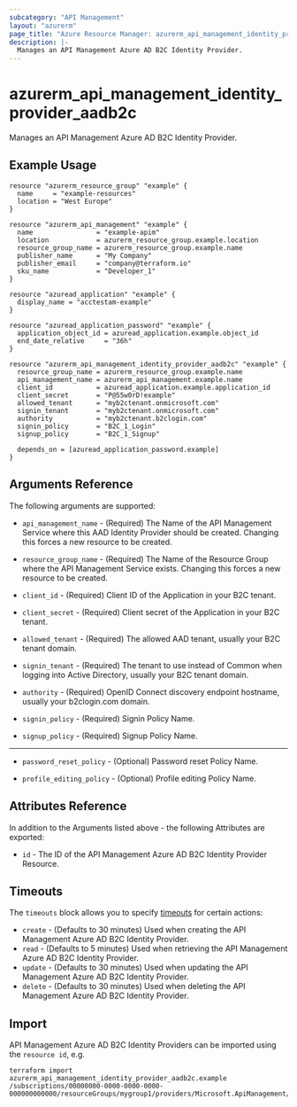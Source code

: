 ```yaml
---
subcategory: "API Management"
layout: "azurerm"
page_title: "Azure Resource Manager: azurerm_api_management_identity_provider_aadb2c"
description: |-
  Manages an API Management Azure AD B2C Identity Provider.
---
```


# azurerm_api_management_identity_provider_aadb2c

Manages an API Management Azure AD B2C Identity Provider.

## Example Usage

```hcl
resource "azurerm_resource_group" "example" {
  name     = "example-resources"
  location = "West Europe"
}

resource "azurerm_api_management" "example" {
  name                = "example-apim"
  location            = azurerm_resource_group.example.location
  resource_group_name = azurerm_resource_group.example.name
  publisher_name      = "My Company"
  publisher_email     = "company@terraform.io"
  sku_name            = "Developer_1"
}

resource "azuread_application" "example" {
  display_name = "acctestam-example"
}

resource "azuread_application_password" "example" {
  application_object_id = azuread_application.example.object_id
  end_date_relative     = "36h"
}

resource "azurerm_api_management_identity_provider_aadb2c" "example" {
  resource_group_name = azurerm_resource_group.example.name
  api_management_name = azurerm_api_management.example.name
  client_id           = azuread_application.example.application_id
  client_secret       = "P@55w0rD!example"
  allowed_tenant      = "myb2ctenant.onmicrosoft.com"
  signin_tenant       = "myb2ctenant.onmicrosoft.com"
  authority           = "myb2ctenant.b2clogin.com"
  signin_policy       = "B2C_1_Login"
  signup_policy       = "B2C_1_Signup"

  depends_on = [azuread_application_password.example]
}
```

## Arguments Reference

The following arguments are supported:

* `api_management_name` - (Required) The Name of the API Management Service where this AAD Identity Provider should be created. Changing this forces a new resource to be created.

* `resource_group_name` - (Required) The Name of the Resource Group where the API Management Service exists. Changing this forces a new resource to be created.

* `client_id` - (Required) Client ID of the Application in your B2C tenant.

* `client_secret` - (Required) Client secret of the Application in your B2C tenant.

* `allowed_tenant` - (Required) The allowed AAD tenant, usually your B2C tenant domain.

* `signin_tenant` - (Required) The tenant to use instead of Common when logging into Active Directory, usually your B2C tenant domain.

* `authority` - (Required) OpenID Connect discovery endpoint hostname, usually your b2clogin.com domain.

* `signin_policy` - (Required) Signin Policy Name.

* `signup_policy` - (Required) Signup Policy Name.

---

* `password_reset_policy` - (Optional) Password reset Policy Name.

* `profile_editing_policy` - (Optional) Profile editing Policy Name.

## Attributes Reference

In addition to the Arguments listed above - the following Attributes are exported:

* `id` - The ID of the API Management Azure AD B2C Identity Provider Resource.

## Timeouts

The `timeouts` block allows you to specify [timeouts](https://www.terraform.io/docs/configuration/resources.html#timeouts) for certain actions:

* `create` - (Defaults to 30 minutes) Used when creating the API Management Azure AD B2C Identity Provider.
* `read` - (Defaults to 5 minutes) Used when retrieving the API Management Azure AD B2C Identity Provider.
* `update` - (Defaults to 30 minutes) Used when updating the API Management Azure AD B2C Identity Provider.
* `delete` - (Defaults to 30 minutes) Used when deleting the API Management Azure AD B2C Identity Provider.

## Import

API Management Azure AD B2C Identity Providers can be imported using the `resource id`, e.g.

```shell
terraform import azurerm_api_management_identity_provider_aadb2c.example /subscriptions/00000000-0000-0000-0000-000000000000/resourceGroups/mygroup1/providers/Microsoft.ApiManagement/service/service1/identityProviders/AadB2C
```
